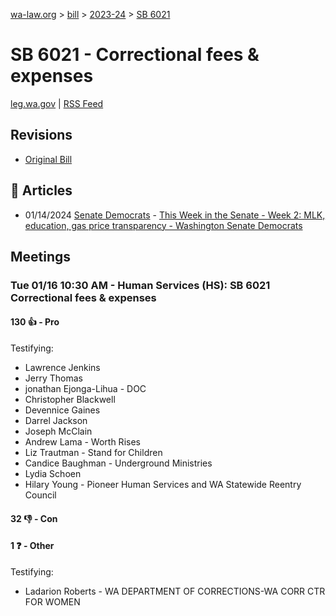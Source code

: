 [wa-law.org](/) > [bill](/bill/) > [2023-24](/bill/2023-24/) > [SB 6021](/bill/2023-24/sb/6021/)

# SB 6021 - Correctional fees & expenses
[leg.wa.gov](https://app.leg.wa.gov/billsummary?BillNumber=6021&Year=2023&Initiative=false) | [RSS Feed](./rss.xml)

## Revisions
* [Original Bill](1/)

## 📰 Articles
* 01/14/2024 [Senate Democrats](/org/senate_democrats/) - [This Week in the Senate - Week 2: MLK, education, gas price transparency - Washington Senate Democrats](https://senatedemocrats.wa.gov/blog/2024/01/14/this-week-in-the-senate-week-2-mlk-education-gas-price-transparency/#:~:text=SB%206021)

## Meetings
### Tue 01/16 10:30 AM - Human Services (HS): SB 6021 Correctional fees & expenses
#### 130 👍 - Pro
Testifying:
* Lawrence Jenkins
* Jerry Thomas
* jonathan Ejonga-Lihua - DOC
* Christopher Blackwell
* Devennice Gaines
* Darrel Jackson
* Joseph McClain
* Andrew Lama - Worth Rises
* Liz Trautman - Stand for Children
* Candice Baughman - Underground Ministries
* Lydia Schoen
* Hilary Young - Pioneer Human Services and WA Statewide Reentry Council

#### 32 👎 - Con

#### 1 ❓ - Other
Testifying:
* Ladarion Roberts - WA DEPARTMENT OF CORRECTIONS-WA CORR CTR FOR WOMEN
